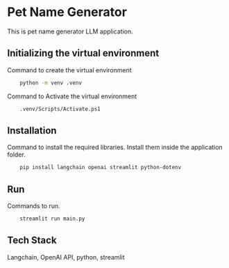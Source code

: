 
# Pet Name Generator

This is pet name generator LLM application.


## Initializing the virtual environment

Command to create the virtual environment

```bash
    python -m venv .venv
```
Command to Activate the virtual environment

```bash
    .venv/Scripts/Activate.ps1
```
## Installation

Command to install the required libraries. Install them inside the application  folder.

```bash
    pip install langchain openai streamlit python-dotenv
```
## Run

Commands to run.

```bash
    streamlit run main.py
```
    
## Tech Stack

Langchain, OpenAI API, python, streamlit


